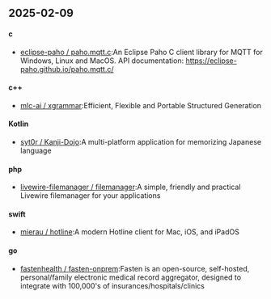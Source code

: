 ## 2025-02-09
#### c
* [eclipse-paho / paho.mqtt.c](https://github.com/eclipse-paho/paho.mqtt.c):An Eclipse Paho C client library for MQTT for Windows, Linux and MacOS. API documentation: https://eclipse-paho.github.io/paho.mqtt.c/
#### c++
* [mlc-ai / xgrammar](https://github.com/mlc-ai/xgrammar):Efficient, Flexible and Portable Structured Generation
#### Kotlin
* [syt0r / Kanji-Dojo](https://github.com/syt0r/Kanji-Dojo):A multi-platform application for memorizing Japanese language
#### php
* [livewire-filemanager / filemanager](https://github.com/livewire-filemanager/filemanager):A simple, friendly and practical Livewire filemanager for your applications
#### swift
* [mierau / hotline](https://github.com/mierau/hotline):A modern Hotline client for Mac, iOS, and iPadOS
#### go
* [fastenhealth / fasten-onprem](https://github.com/fastenhealth/fasten-onprem):Fasten is an open-source, self-hosted, personal/family electronic medical record aggregator, designed to integrate with 100,000's of insurances/hospitals/clinics
